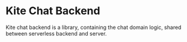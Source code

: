 # Kite Chat Backend

Kite chat backend is a library, containing the chat domain logic, shared between serverless backend and server.
